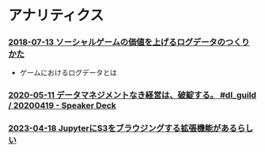 # アナリティクス

### [2018-07-13 ソーシャルゲームの価値を上げるログデータのつくりかた](https://blog.applibot.co.jp/2018/07/13/collecting-high-quality-log-in-social-game/)

- ゲームにおけるログデータとは

### [2020-05-11 データマネジメントなき経営は、破綻する。 #dl_guild / 20200419 - Speaker Deck](https://speakerdeck.com/yuzutas0/20200419)

### [2023-04-18 JupyterにS3をブラウジングする拡張機能があるらしい](https://dev.classmethod.jp/articles/202304-jupyterhub_s3-md/)
